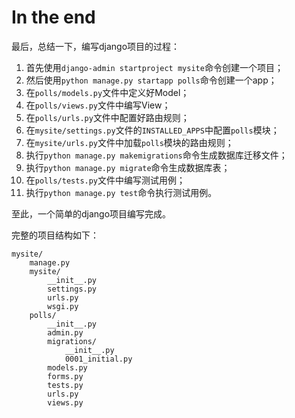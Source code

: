 # In the end

最后，总结一下，编写django项目的过程：

1. 首先使用`django-admin startproject mysite`命令创建一个项目；
2. 然后使用`python manage.py startapp polls`命令创建一个app；
3. 在`polls/models.py`文件中定义好Model；
4. 在`polls/views.py`文件中编写View；
5. 在`polls/urls.py`文件中配置好路由规则；
6. 在`mysite/settings.py`文件的`INSTALLED_APPS`中配置`polls`模块；
7. 在`mysite/urls.py`文件中加载`polls`模块的路由规则；
8. 执行`python manage.py makemigrations`命令生成数据库迁移文件；
9.  执行`python manage.py migrate`命令生成数据库表；
10. 在`polls/tests.py`文件中编写测试用例；
11. 执行`python manage.py test`命令执行测试用例。

至此，一个简单的django项目编写完成。

完整的项目结构如下：

```
mysite/
    manage.py
    mysite/
        __init__.py
        settings.py
        urls.py
        wsgi.py
    polls/
        __init__.py
        admin.py
        migrations/
            __init__.py
            0001_initial.py
        models.py
        forms.py
        tests.py
        urls.py
        views.py
```
